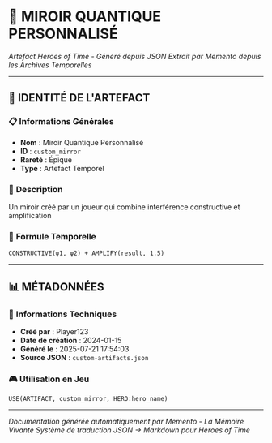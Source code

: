 # 🔮 **MIROIR QUANTIQUE PERSONNALISÉ**
*Artefact Heroes of Time - Généré depuis JSON*
*Extrait par Memento depuis les Archives Temporelles*

---

## 🌟 **IDENTITÉ DE L'ARTEFACT**

### 📋 **Informations Générales**
- **Nom** : Miroir Quantique Personnalisé
- **ID** : `custom_mirror`
- **Rareté** : Épique
- **Type** : Artefact Temporel

### 📖 **Description**
Un miroir créé par un joueur qui combine interférence constructive et amplification


### 🔮 **Formule Temporelle**
```hots
CONSTRUCTIVE(ψ1, ψ2) + AMPLIFY(result, 1.5)
```

---

## 📊 **MÉTADONNÉES**

### 🔧 **Informations Techniques**
- **Créé par** : Player123
- **Date de création** : 2024-01-15
- **Généré le** : 2025-07-21 17:54:03
- **Source JSON** : `custom-artifacts.json`

### 🎮 **Utilisation en Jeu**
```hots
USE(ARTIFACT, custom_mirror, HERO:hero_name)
```

---

*Documentation générée automatiquement par Memento - La Mémoire Vivante*
*Système de traduction JSON → Markdown pour Heroes of Time*
